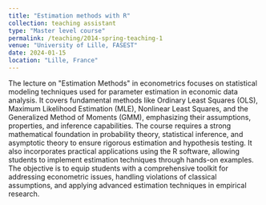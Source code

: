 ```yaml
---
title: "Estimation methods with R"
collection: teaching assistant
type: "Master level course"
permalink: /teaching/2014-spring-teaching-1
venue: "University of Lille, FASEST"
date: 2024-01-15
location: "Lille, France"
---
```


The lecture on "Estimation Methods" in econometrics focuses on statistical modeling techniques used for parameter estimation in economic data analysis. It covers fundamental methods like Ordinary Least Squares (OLS), Maximum Likelihood Estimation (MLE), Nonlinear Least Squares, and the Generalized Method of Moments (GMM), emphasizing their assumptions, properties, and inference capabilities. The course requires a strong mathematical foundation in probability theory, statistical inference, and asymptotic theory to ensure rigorous estimation and hypothesis testing. It also incorporates practical applications using the R software, allowing students to implement estimation techniques through hands-on examples. The objective is to equip students with a comprehensive toolkit for addressing econometric issues, handling violations of classical assumptions, and applying advanced estimation techniques in empirical research.


